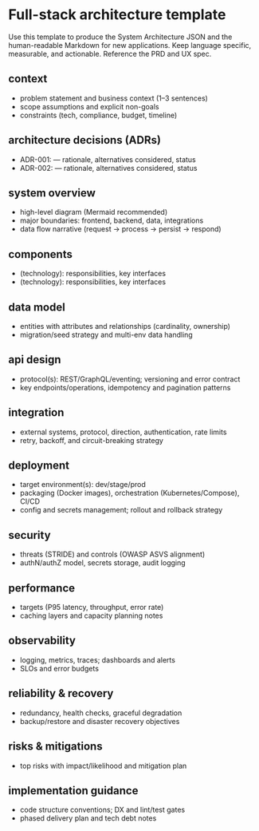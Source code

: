 # Full-stack architecture template

Use this template to produce the System Architecture JSON and the human-readable Markdown for new applications. Keep language specific, measurable, and actionable. Reference the PRD and UX spec.

## context
- problem statement and business context (1–3 sentences)
- scope assumptions and explicit non-goals
- constraints (tech, compliance, budget, timeline)

## architecture decisions (ADRs)
- ADR-001: <decision> — rationale, alternatives considered, status
- ADR-002: <decision> — rationale, alternatives considered, status

## system overview
- high-level diagram (Mermaid recommended)
- major boundaries: frontend, backend, data, integrations
- data flow narrative (request → process → persist → respond)

## components
- <component name> (technology): responsibilities, key interfaces
- <component name> (technology): responsibilities, key interfaces

## data model
- entities with attributes and relationships (cardinality, ownership)
- migration/seed strategy and multi-env data handling

## api design
- protocol(s): REST/GraphQL/eventing; versioning and error contract
- key endpoints/operations, idempotency and pagination patterns

## integration
- external systems, protocol, direction, authentication, rate limits
- retry, backoff, and circuit-breaking strategy

## deployment
- target environment(s): dev/stage/prod
- packaging (Docker images), orchestration (Kubernetes/Compose), CI/CD
- config and secrets management; rollout and rollback strategy

## security
- threats (STRIDE) and controls (OWASP ASVS alignment)
- authN/authZ model, secrets storage, audit logging

## performance
- targets (P95 latency, throughput, error rate)
- caching layers and capacity planning notes

## observability
- logging, metrics, traces; dashboards and alerts
- SLOs and error budgets

## reliability & recovery
- redundancy, health checks, graceful degradation
- backup/restore and disaster recovery objectives

## risks & mitigations
- top risks with impact/likelihood and mitigation plan

## implementation guidance
- code structure conventions; DX and lint/test gates
- phased delivery plan and tech debt notes


